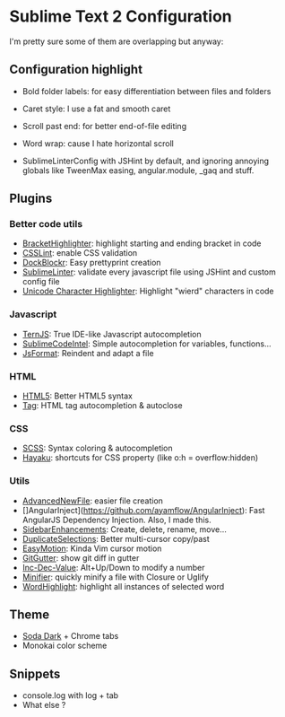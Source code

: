 # Sublime Text 2 Configuration

I'm pretty sure some of them are overlapping but anyway:

## Configuration highlight
* Bold folder labels: for easy differentiation between files and folders
* Caret style: I use a fat and smooth caret
* Scroll past end: for better end-of-file editing
* Word wrap: cause I hate horizontal scroll

* SublimeLinterConfig with JSHint by default, and ignoring annoying globals like TweenMax easing, angular.module, _gaq and stuff.

## Plugins
### Better code utils
* [BracketHighlighter](https://github.com/facelessuser/BracketHighlighter): highlight starting and ending bracket in code
* [CSSLint](https://github.com/austinhappel/sublime-csslint): enable CSS validation
* [DockBlockr](https://github.com/spadgos/sublime-jsdocs): Easy prettyprint creation
* [SublimeLinter](https://github.com/SublimeLinter/SublimeLinter): validate every javascript file using JSHint and custom config file
* [Unicode Character Highlighter](https://github.com/possan/sublime_unicode_nbsp): Highlight "wierd" characters in code
### Javascript
* [TernJS](https://github.com/emmetio/sublime-tern): True IDE-like Javascript autocompletion
* [SublimeCodeIntel](https://github.com/SublimeCodeIntel/SublimeCodeIntel): Simple autocompletion for variables, functions...
* [JsFormat](https://github.com/jdc0589/JsFormat): Reindent and adapt a file
### HTML
* [HTML5](https://github.com/mrmartineau/HTML5): Better HTML5 syntax
* [Tag](https://github.com/SublimeText/Tag): HTML tag autocompletion & autoclose
### CSS
* [SCSS](https://github.com/MarioRicalde/SCSS.tmbundle): Syntax coloring & autocompletion
* [Hayaku](http://hayakubundle.com/): shortcuts for CSS property (like o:h = overflow:hidden)
### Utils
* [AdvancedNewFile](https://github.com/skuroda/Sublime-AdvancedNewFile): easier file creation
* []AngularInject](https://github.com/ayamflow/AngularInject): Fast AngularJS Dependency Injection. Also, I made this.
* [SidebarEnhancements](https://github.com/titoBouzout/SideBarEnhancements): Create, delete, rename, move…
* [DuplicateSelections](https://github.com/colinta/SublimeDuplicateSelections): Better multi-cursor copy/past
* [EasyMotion](https://github.com/tednaleid/sublime-EasyMotion): Kinda Vim cursor motion
* [GitGutter](http://www.jisaacks.com/gitgutter): show git diff in gutter
* [Inc-Dec-Value](https://github.com/rmaksim/Sublime-Text-2-Inc-Dec-Value): Alt+Up/Down to modify a number
* [Minifier](https://github.com/bistory/Sublime-Minifier): quickly minify a file with Closure or Uglify
* [WordHighlight](https://github.com/SublimeText/WordHighlight): highlight all instances of selected word


## Theme
* [Soda Dark](https://github.com/buymeasoda/soda-theme/) + Chrome tabs
* Monokai color scheme

## Snippets
* console.log with log + tab
* What else ?